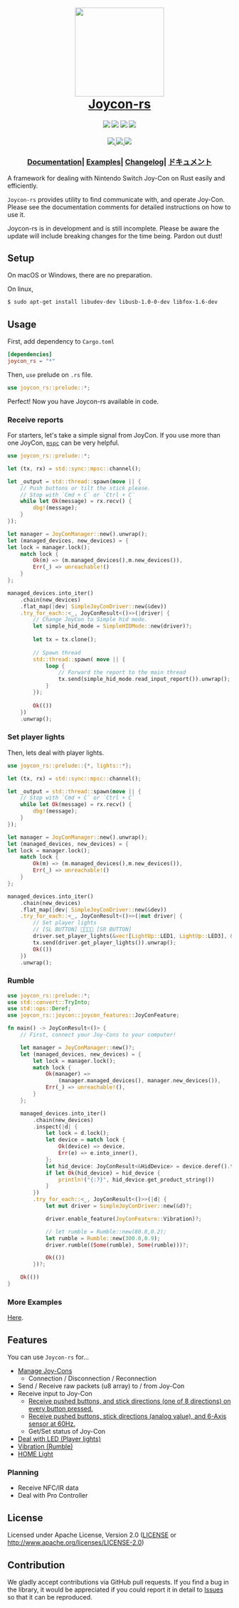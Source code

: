 
<h1 align="center">
    <img align="center" src="https://raw.githubusercontent.com/KaiseiYokoyama/joycon-rs/master/images/joycon-rs.png" width="200"/><br>
    <a href="https://crates.io/crates/joycon-rs">Joycon-rs</a>
</h1>
<h4 align="center">
    <a href="https://crates.io/crates/joycon-rs"><img src="https://img.shields.io/crates/d/joycon_rs?logo=rust" /></a>
    <a href="https://crates.io/crates/joycon-rs"><img src="https://img.shields.io/crates/v/joycon_rs?logo=rust" /></a>
    <a href="https://docs.rs/joycon-rs/0.3.1/joycon_rs/"><img src="https://img.shields.io/badge/docs-latest-blue.svg?style=flat&logo=rust" /></a>
    <a href="https://github.com/KaiseiYokoyama/joycon-rs/blob/master/LICENSE"><img src="https://img.shields.io/crates/l/joycon_rs?logo=rust" /></a>
</h4>
<h4 align="center">
    <a href="https://github.com/KaiseiYokoyama/joycon-rs/actions?query=workflow%3A%22Test+on+mac%22">
        <img src="https://github.com/KaiseiYokoyama/joycon-rs/workflows/Test%20on%20mac/badge.svg" />
    </a>
    <a href="https://github.com/KaiseiYokoyama/joycon-rs/actions?query=workflow%3A%22Test+on+windows%22">
        <img src="https://github.com/KaiseiYokoyama/joycon-rs/workflows/Test%20on%20windows/badge.svg" />
    </a>
    <a href="https://github.com/KaiseiYokoyama/joycon-rs/actions?query=workflow%3A%22Test+on+ubuntu%22">
        <img src="https://github.com/KaiseiYokoyama/joycon-rs/workflows/Test%20on%20ubuntu/badge.svg" />
    </a>
</h4>
<h3 align="center">
    <a href="https://docs.rs/joycon-rs/0.3.1/joycon_rs/">Documentation</a><span>|</span>
    <a href="https://github.com/KaiseiYokoyama/joycon-rs/tree/master/examples">Examples</a><span>|</span>
    <a href="https://github.com/KaiseiYokoyama/joycon-rs/releases">Changelog</a><span>|</span>
    <a href="https://kaiseiyokoyama.github.io/blog/tags/joycon-rs-v0.3.1/">ドキュメント</a>
</h3>

A framework for dealing with Nintendo Switch Joy-Con on Rust easily and efficiently.

`Joycon-rs` provides utility to find communicate with, and operate Joy-Con. 
Please see the documentation comments for detailed instructions on how to use it.

 Joycon-rs is in development and is still incomplete.
 Please be aware the update will include breaking changes for the time being. Pardon out dust!

## Setup
On macOS or Windows, there are no preparation.

On linux, 
```bash
$ sudo apt-get install libudev-dev libusb-1.0-0-dev libfox-1.6-dev
```

## Usage
First, add dependency to `Cargo.toml`

```toml
[dependencies]
joycon_rs = "*"
```

Then, `use` prelude on `.rs` file.
```rust
use joycon_rs::prelude::*;
```

Perfect! Now you have Joycon-rs available in code.

### Receive reports
For starters, let's take a simple signal from JoyCon.
If you use more than one JoyCon, [`mspc`] can be very helpful.

```rust no_run
use joycon_rs::prelude::*;

let (tx, rx) = std::sync::mpsc::channel();

let _output = std::thread::spawn(move || {
    // Push buttons or tilt the stick please.
    // Stop with `Cmd + C` or `Ctrl + C`
    while let Ok(message) = rx.recv() {
        dbg!(message);
    }
});

let manager = JoyConManager::new().unwrap();
let (managed_devices, new_devices) = {
let lock = manager.lock();
    match lock {
        Ok(m) => (m.managed_devices(),m.new_devices()),
        Err(_) => unreachable!()
    }
};

managed_devices.into_iter()
    .chain(new_devices)
    .flat_map(|dev| SimpleJoyConDriver::new(&dev))
    .try_for_each::<_, JoyConResult<()>>(|driver| {
        // Change JoyCon to Simple hid mode.
        let simple_hid_mode = SimpleHIDMode::new(driver)?;
    
        let tx = tx.clone();
    
        // Spawn thread
        std::thread::spawn( move || {
            loop {
                // Forward the report to the main thread
                tx.send(simple_hid_mode.read_input_report()).unwrap();
            }
        });
    
        Ok(())
    })
    .unwrap();
```

### Set player lights
Then, lets deal with player lights.

```rust no_run
use joycon_rs::prelude::{*, lights::*};

let (tx, rx) = std::sync::mpsc::channel();

let _output = std::thread::spawn(move || {
    // Stop with `Cmd + C` or `Ctrl + C`
    while let Ok(message) = rx.recv() {
        dbg!(message);
    }
});

let manager = JoyConManager::new().unwrap();
let (managed_devices, new_devices) = {
let lock = manager.lock();
    match lock {
        Ok(m) => (m.managed_devices(),m.new_devices()),
        Err(_) => unreachable!()
    }
};

managed_devices.into_iter()
    .chain(new_devices)
    .flat_map(|dev| SimpleJoyConDriver::new(&dev))
    .try_for_each::<_, JoyConResult<()>>(|mut driver| {
        // Set player lights
        // [SL BUTTON] 📸💡📸💡 [SR BUTTON]
        driver.set_player_lights(&vec![LightUp::LED1, LightUp::LED3], &vec![Flash::LED0, Flash::LED2]).unwrap();
        tx.send(driver.get_player_lights()).unwrap();
        Ok(())
    })
    .unwrap();
```

### Rumble
```rust no_run
use joycon_rs::prelude::*;
use std::convert::TryInto;
use std::ops::Deref;
use joycon_rs::joycon::joycon_features::JoyConFeature;

fn main() -> JoyConResult<()> {
    // First, connect your Joy-Cons to your computer!

    let manager = JoyConManager::new()?;
    let (managed_devices, new_devices) = {
        let lock = manager.lock();
        match lock {
            Ok(manager) =>
                (manager.managed_devices(), manager.new_devices()),
            Err(_) => unreachable!(),
        }
    };

    managed_devices.into_iter()
        .chain(new_devices)
        .inspect(|d| {
            let lock = d.lock();
            let device = match lock {
                Ok(device) => device,
                Err(e) => e.into_inner(),
            };
            let hid_device: JoyConResult<&HidDevice> = device.deref().try_into();
            if let Ok(hid_device) = hid_device {
                println!("{:?}", hid_device.get_product_string())
            }
        })
        .try_for_each::<_, JoyConResult<()>>(|d| {
            let mut driver = SimpleJoyConDriver::new(&d)?;

            driver.enable_feature(JoyConFeature::Vibration)?;

            // let rumble = Rumble::new(80.0,0.2);
            let rumble = Rumble::new(300.0,0.9);
            driver.rumble((Some(rumble), Some(rumble)))?;

            Ok(())
        })?;

    Ok(())
}
```

### More Examples
[Here](examples).

 ## Features
 You can use `Joycon-rs` for...
 - [Manage Joy-Cons](examples/scan_for_joycons.rs)
     - Connection / Disconnection / Reconnection
 - Send / Receive raw packets (u8 array) to / from Joy-Con
 - Receive input to Joy-Con
     - [Receive pushed buttons, and stick directions (one of 8 directions) on every button pressed.](examples/simple_hid_report.rs)
     - [Receive pushed buttons, stick directions (analog value), and 6-Axis sensor at 60Hz.](examples/standard_full_report.rs)
     - Get/Set status of Joy-Con
 - [Deal with LED (Player lights)](examples/player_lights.rs)
 - [Vibration (Rumble)](examples/rumble.rs)
 - [HOME Light](examples/home_light.rs)

### Planning
 - Receive NFC/IR data
 - Deal with Pro Controller
 
## License

Licensed under Apache License, Version 2.0 ([LICENSE](LICENSE) or http://www.apache.org/licenses/LICENSE-2.0)

## Contribution

We gladly accept contributions via GitHub pull requests. 
If you find a bug in the library, it would be appreciated if you could report it in detail to [Issues] so that it can be reproduced.

[Issues]: https://github.com/KaiseiYokoyama/joycon-rs/issues
[`mspc`]: https://doc.rust-lang.org/book/ch16-02-message-passing.html
